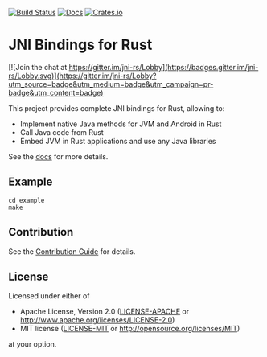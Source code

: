[![Build Status](https://github.com/jni-rs/jni-rs/workflows/CI/badge.svg)](https://github.com/jni-rs/jni-rs/actions)
[![Docs](https://docs.rs/jni/badge.svg)](https://docs.rs/jni)
[![Crates.io](https://img.shields.io/crates/v/jni.svg)](https://crates.io/crates/jni)

# JNI Bindings for Rust

[![Join the chat at https://gitter.im/jni-rs/Lobby](https://badges.gitter.im/jni-rs/Lobby.svg)](https://gitter.im/jni-rs/Lobby?utm_source=badge&utm_medium=badge&utm_campaign=pr-badge&utm_content=badge)

This project provides complete JNI bindings for Rust, allowing to:

- Implement native Java methods for JVM and Android in Rust
- Call Java code from Rust
- Embed JVM in Rust applications and use any Java libraries

See the [docs](https://docs.rs/jni) for more details.

## Example

```shell
cd example
make
```

## Contribution

See the [Contribution Guide](CONTRIBUTING.md) for details.

## License

Licensed under either of

* Apache License, Version 2.0 ([LICENSE-APACHE](LICENSE-APACHE) or http://www.apache.org/licenses/LICENSE-2.0)
* MIT license ([LICENSE-MIT](LICENSE-MIT) or http://opensource.org/licenses/MIT)

at your option.
